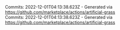 Commits: 2022-12-01T04:13:38.623Z - Generated via https://github.com/marketplace/actions/artificial-grass
<br>
Commits: 2022-12-01T04:13:38.623Z - Generated via https://github.com/marketplace/actions/artificial-grass
<br>

